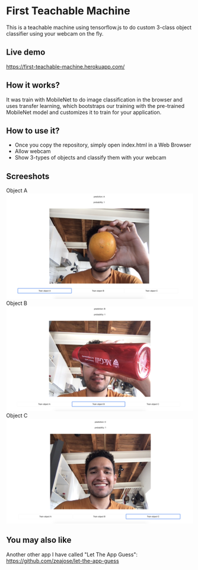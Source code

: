 # First Teachable Machine
This is a teachable machine using tensorflow.js to do custom 3-class object classifier using your webcam on the fly.

## Live demo

https://first-teachable-machine.herokuapp.com/

## How it works?

It was train with MobileNet to do image classification in the browser and uses transfer learning, which bootstraps our training with the pre-trained MobileNet model and customizes it to train for your application.


## How to use it?

- Once you copy the repository, simply open index.html in a Web Browser 
- Allow webcam
- Show 3-types of objects and classify them with your webcam


## Screeshots

<div>
  Object A 
  <img src="public/object_a.png" />
  <br>
  Object B 
  <img src="public/object_b.png" />
  <br>
  Object C 
  <img src="public/object_c.png" />
<div/>
  

## You may also like
Another other app I have called "Let The App Guess":
https://github.com/zeajose/let-the-app-guess

